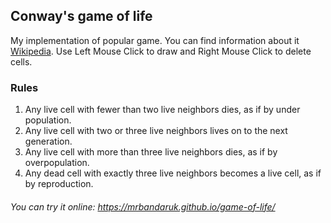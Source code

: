 ## Conway's game of life

My implementation of popular game. You can find information about it [Wikipedia](https://en.wikipedia.org/wiki/Conway%27s_Game_of_Life). Use Left Mouse Click to draw and Right Mouse Click to delete cells.

### Rules

1. Any live cell with fewer than two live neighbors dies, as if by under population.
2. Any live cell with two or three live neighbors lives on to the next generation.
3. Any live cell with more than three live neighbors dies, as if by overpopulation.
4. Any dead cell with exactly three live neighbors becomes a live cell, as if by reproduction.

###### You can try it online: https://mrbandaruk.github.io/game-of-life/
